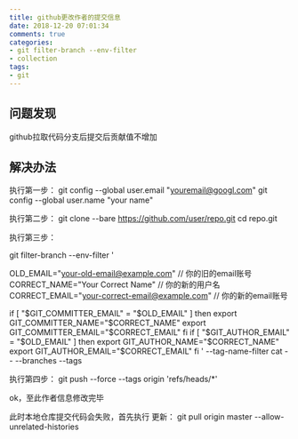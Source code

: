 ```yaml
---
title: github更改作者的提交信息
date: 2018-12-20 07:01:34 
comments: true  
categories:  
- git filter-branch --env-filter
- collection
tags:
- git  
---
```


## 问题发现
github拉取代码分支后提交后贡献值不增加


## 解决办法
执行第一步：
git config --global user.email "youremail@googl.com"
git config --global user.name "your name"

执行第二步：
git clone --bare https://github.com/user/repo.git
cd repo.git

执行第三步：

git filter-branch --env-filter '

OLD_EMAIL="your-old-email@example.com" // 你的旧的email账号
CORRECT_NAME="Your Correct Name"   // 你的新的用户名
CORRECT_EMAIL="your-correct-email@example.com" // 你的新的email账号

if [ "$GIT_COMMITTER_EMAIL" = "$OLD_EMAIL" ]
then
    export GIT_COMMITTER_NAME="$CORRECT_NAME"
    export GIT_COMMITTER_EMAIL="$CORRECT_EMAIL"
fi
if [ "$GIT_AUTHOR_EMAIL" = "$OLD_EMAIL" ]
then
    export GIT_AUTHOR_NAME="$CORRECT_NAME"
    export GIT_AUTHOR_EMAIL="$CORRECT_EMAIL"
fi
' --tag-name-filter cat -- --branches --tags

执行第四步：
git push --force --tags origin 'refs/heads/*'

ok，至此作者信息修改完毕


此时本地仓库提交代码会失败，首先执行 更新： git pull origin master --allow-unrelated-histories